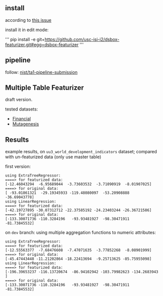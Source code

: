 ## install

according to [this issue](https://gitlab.com/datadrivendiscovery/metadata/issues/30)

install it in edit mode:

'''
pip install -e git+https://github.com/usc-isi-i2/dsbox-featurizer.git#egg=dsbox-featurizer
'''


## pipeline

follow: [nist/ta1-pipeline-submission](https://gitlab.datadrivendiscovery.org/nist/ta1-pipeline-submission/tree/master)

## Multiple Table Featurizer

draft version.

tested datasets:


* [Financial](https://relational.fit.cvut.cz/dataset/Financial)
* [Mutagenesis](https://relational.fit.cvut.cz/dataset/Mutagenesis)


## Results
example results, on `uu3_world_development_indicators` dataset; compared with un-featurized data (only use master table)

first version:

```
using ExtraTreeRegressor:
====> for featurized data:
[-12.46043294  -6.95689044  -3.73603532  -3.71090919  -8.01907025]
====> for original data:
[ -93.01861321  -29.19345933 -119.48080097  -53.20908888  -36.69043778]
using LinearRegression:
====> for featurized data:
[-42.19727895 -30.07312712 -22.37585192 -24.23403244 -26.36721586]
====> for original data:
[-133.30071736 -110.3284196   -93.93481927  -98.30471911  -81.73845532]
```



on `dev` branch: using multiple aggregation functions to numeric attributes:

```
using ExtraTreeRegressor:    
====> for featurized data:   
[-12.55563377  -7.68476608  -7.47071635  -3.77852268  -8.08901999]                                                    
====> for original data:     
[-45.47443448 -11.21202864 -18.22413694  -9.25713625 -85.75955098]                                                    
using LinearRegression:      
====> for featurized data:   
[-196.39653237 -116.13720674  -86.94102942 -103.79982623 -134.2683943 ]                                               
====> for original data:     
[-133.30071736 -110.3284196   -93.93481927  -98.30471911  -81.73845532] 
```